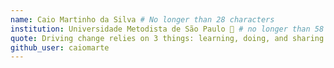 ```yaml
---
name: Caio Martinho da Silva # No longer than 28 characters
institution: Universidade Metodista de São Paulo 🚩 # no longer than 58 characters
quote: Driving change relies on 3 things: learning, doing, and sharing. When we learn, we outgrow our thoughts. When we do, we outgrow ourselves. When we share, we outgrow our existence by reaching others. And that ultimately creates change in the world. My legacy will be to keep the flywheel going. # no longer than 100 characters, avoid using quotes(") to guarantee the format remains the same.
github_user: caiomarte
---
```


